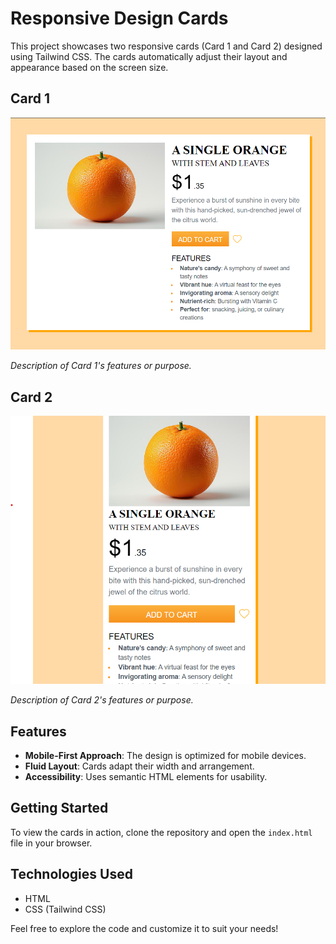 # Responsive Design Cards

This project showcases two responsive cards (Card 1 and Card 2) designed using Tailwind CSS. The cards automatically adjust their layout and appearance based on the screen size.

## Card 1

![Card 1](Card_1.png)

*Description of Card 1's features or purpose.*

## Card 2

![Card 2](Card_2.png)

*Description of Card 2's features or purpose.*

## Features

- **Mobile-First Approach**: The design is optimized for mobile devices.
- **Fluid Layout**: Cards adapt their width and arrangement.
- **Accessibility**: Uses semantic HTML elements for usability.

## Getting Started

To view the cards in action, clone the repository and open the `index.html` file in your browser.

## Technologies Used

- HTML
- CSS (Tailwind CSS)

Feel free to explore the code and customize it to suit your needs!
